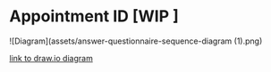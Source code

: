 # Appointment ID [WIP ]

![Diagram](assets/answer-questionnaire-sequence-diagram (1).png)

[link to draw.io diagram](https://drive.google.com/file/d/1Oq9i7SCSAjKTzC-SNlmHDhlsjcXXWIb1/view?usp=sharing)
